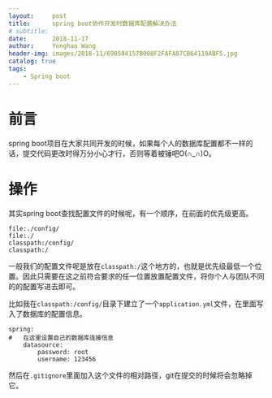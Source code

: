 ```yaml
---
layout:     post
title:      spring boot协作开发时数据库配置解决办法
# subtitle:   
date:       2018-11-17
author:     Yonghao Wang
header-img: images/2018-11/698584157B008F2FAFA87CB64119ABF5.jpg
catalog: true
tags:
    - Spring boot
---
```


# 前言
spring boot项目在大家共同开发的时候，如果每个人的数据库配置都不一样的话，提交代码更改时得万分小心才行，否则等着被锤吧O(∩_∩)O。

# 操作
其实spring boot查找配置文件的时候呢，有一个顺序，在前面的优先级更高。
```
file:./config/
file:./
classpath:/config/
classpath:/
```
一般我们的配置文件呢是放在`classpath:/`这个地方的，也就是优先级最低一个位置。因此只需要在这之前符合要求的任一位置放置配置文件，将你个人与团队不同的的配置写进去即可。

比如我在`classpath:/config/`目录下建立了一个`application.yml`文件，在里面写入了数据库的配置信息。
```
spring:
#   在这里设置自己的数据库连接信息
    datasource:
        password: root
        username: 123456
```
然后在`.gitignore`里面加入这个文件的相对路径，git在提交的时候将会忽略掉它。
